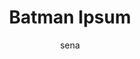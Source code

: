 ---
layout: ipsumpage

title: Batman Ipsum
key: batmanipsum
description: "Generate random text using Batman movies punchlines"
site: "http://batman-ipsum.com"
author: sena
collaborative: true
language: English
text:
- "I'm Batman"
- "Swear to me!"
- "It's ends here."
- "This isn't a car."
- "No guns, no killing."
- "Does it come in black?"
- "I'm not wearing hockey pads."
- "My anger outweights my guilt."
- "It was a dog. It was a big dog."
- "Bruce Wayne, eccentric billionaire."
- "Someone like you. Someone who'll rattle the cages."
- "Bats frighten me. It's time my enemies shared my dread."
- "It's not who I am underneath but what I do that defines me."
- "Accomplice? I'm gonna tell them the whole thing was your idea."
- "I'll be standing where l belong. Between you and the peopIe of Gotham."
- "Well, you see... I'm buying this hotel and setting some new rules about the pool area."
- "I seek the means to fight injustice. To turn fear against those who prey on the fearful."
- "I will go back to Gotham and I will fight men Iike this but I will not become an executioner."
- "I can't do that as Bruce Wayne... as a man. I'm flesh and blood. I can be ignored, destroyed. But as a symbol, I can be incorruptible, I can be everlasting."
- "Hero can be anyone. Even a man knowing something as simple and reassuring as putting a coat around a young boy shoulders to let him know the world hadn't ended."
- "The first time I stole so that I wouldn't starve, yes. I lost many assumptions about the simple nature of right and wrong. And when I traveled I learned the fear before a crime and the thrill of success. But I never became one of them."
---